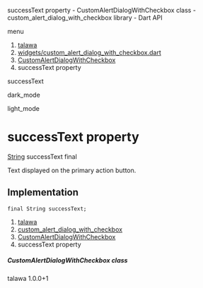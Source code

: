 




successText property - CustomAlertDialogWithCheckbox class - custom\_alert\_dialog\_with\_checkbox library - Dart API







menu

1. [talawa](../../index.html)
2. [widgets/custom\_alert\_dialog\_with\_checkbox.dart](../../file-___home_harshil_Desktop_open-source_palisadoes_talawa_lib_widgets_custom_alert_dialog_with_checkbox/)
3. [CustomAlertDialogWithCheckbox](../../file-___home_harshil_Desktop_open-source_palisadoes_talawa_lib_widgets_custom_alert_dialog_with_checkbox/CustomAlertDialogWithCheckbox-class.html)
4. successText property

successText


dark\_mode

light\_mode




# successText property


[String](https://api.flutter.dev/flutter/dart-core/String-class.html)
successText
final

Text displayed on the primary action button.


## Implementation

```
final String successText;
```

 


1. [talawa](../../index.html)
2. [custom\_alert\_dialog\_with\_checkbox](../../file-___home_harshil_Desktop_open-source_palisadoes_talawa_lib_widgets_custom_alert_dialog_with_checkbox/)
3. [CustomAlertDialogWithCheckbox](../../file-___home_harshil_Desktop_open-source_palisadoes_talawa_lib_widgets_custom_alert_dialog_with_checkbox/CustomAlertDialogWithCheckbox-class.html)
4. successText property

##### CustomAlertDialogWithCheckbox class





talawa
1.0.0+1






